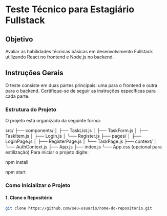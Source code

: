 # Teste Técnico para Estagiário Fullstack

## Objetivo

Avaliar as habilidades técnicas básicas em desenvolvimento Fullstack utilizando React no frontend e Node.js no backend.

## Instruções Gerais

O teste consiste em duas partes principais: uma para o frontend e outra para o backend. Certifique-se de seguir as instruções específicas para cada parte.

### Estrutura do Projeto

O projeto está organizado da seguinte forma:

src/
├── components/
│   ├── TaskList.js
│   ├── TaskForm.js
│   ├── TaskItem.js
│   ├── Login.js
│   └── Register.js
├── pages/
│   ├── LoginPage.js
│   ├── RegisterPage.js
│   └── TaskPage.js
├── context/
│   └── AuthContext.js
├── App.js
├── index.js
└── App.css (opcional para estilização)
Para iniciar o projeto digite:

npm install

npm start

### Como Inicializar o Projeto

#### 1. Clone o Repositório

```bash
git clone https://github.com/seu-usuario/nome-do-repositorio.git
